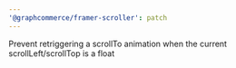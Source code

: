 ```yaml
---
'@graphcommerce/framer-scroller': patch
---
```


Prevent retriggering a scrollTo animation when the current scrollLeft/scrollTop is a float
